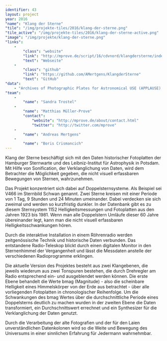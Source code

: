 ```yaml
---
identifier: 43
layout: project
year: 2016
"name": "Klang der Sterne"
"tile": "/img/projekte-tiles/2016/klang-der-sterne.png"
"tile_active": "/img/projekte-tiles/2016/klang-der-sterne-active.png"
"image": "/img/projekte/klang-der-sterne.png"
"links":
    -
        "class": "website"
        "link": "http://mprove.de/script/16/cdvnord/klangdersterne/index.html"
        "text": "Webseite"
    -
        "class": "github"
        "link": "https://github.com/AMertgens/KlangderSterne"
        "text": "GitHub"
"data":
    - "Archives of Photographic Plates for Astronomical USE (APPLAUSE), Leibnitz-Institut für Astrophysik Potsdam"
"team":
    -
        "name": "Sandra Trostel"
    -
        "name": "Matthias Müller-Prove"
        "contact":
            "website": "http://mprove.de/about/contact.html"
            "twitter": "http://twitter.com/mprove"
    -
        "name": "Andreas Mertgens"
    -
        "name": "Boris Crismancich"
---
```

Klang der Sterne beschäftigt sich mit den Daten historischer Fotoplatten der Hamburger Sternwarte und des Leibniz-Institut für Astrophysik in Potsdam. Mit Hilfe von Sonification, der Verklanglichung von Daten, wird dem Betrachter die Möglichkeit gegeben, die nicht visuell erfassbaren Bewegungen von Sternen, wahrzunehmen.

Das Projekt konzentriert sich dabei auf Doppelsternsysteme. Als Beispiel sei V466 im Sternbild Schwan genannt. Zwei Sterne kreisen mit einer Periode von 1 Tag, 9 Stunden und 24 Minuten umeinander. Dabei verdecken sie sich zweimal und werden so kurzfristig dunkler. In der Datenbank gibt es zu diesem Sternsystem 1152 Helligkeitsmessungen und Fotoplatten aus den Jahren 1923 bis 1981. Wenn man alle Doppelstern Umläufe dieser 60 Jahre übereinander legt, kann man die nicht visuell erfassbaren Helligkeitsschwankungen hören.

Durch die interaktive Installation in einem Röhrenradio werden zeitgenössische Technik und historische Daten verbunden. Das entstandene Radio-Teleskop blickt durch einen digitalen Monitor in den Sternenhimmel der Vergangenheit und lässt die Messdaten anstelle der verschiedenen Radioprogramme erklingen.

Die aktuelle Version des Projektes besteht aus zwei Klangebenen, die jeweils wiederum aus zwei Tonspuren bestehen, die durch Drehregler am Radio entsprechend ein- und ausgeblendet werden können. Die erste Ebene behandelt die Werte bmag (Magnitude) - also die scheinbare Helligkeit eines Himmelskörper von der Erde aus betrachtet - über alle vorliegenden Fotoplatten in chronologischer Reihenfolge. Um die Schwankungen des bmag Wertes über die durchschnittliche Periode eines Doppelsterns deutlich zu machen wurden in der zweiten Ebene die Daten transformiert, ein Durchschnittswert errechnet und ein Synthesizer für die Verklanglichung der Daten genutzt.

Durch die Verarbeitung der alte Fotografien und der für den Laien unverständlichen Datenkolonen wird so die Weite und Bewegung des Universums in einer sinnlichen Erfahrung für Jedermann wahrnehmbar.
